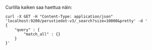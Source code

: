 Curlilla kaiken saa haettua näin:
```
curl -X GET -H "Content-Type: application/json" 'localhost:9200/perustiedot-v3/_search?size=10000&pretty' -d '
{
    "query" : {
        "match_all" : {}
    }
}'
```

